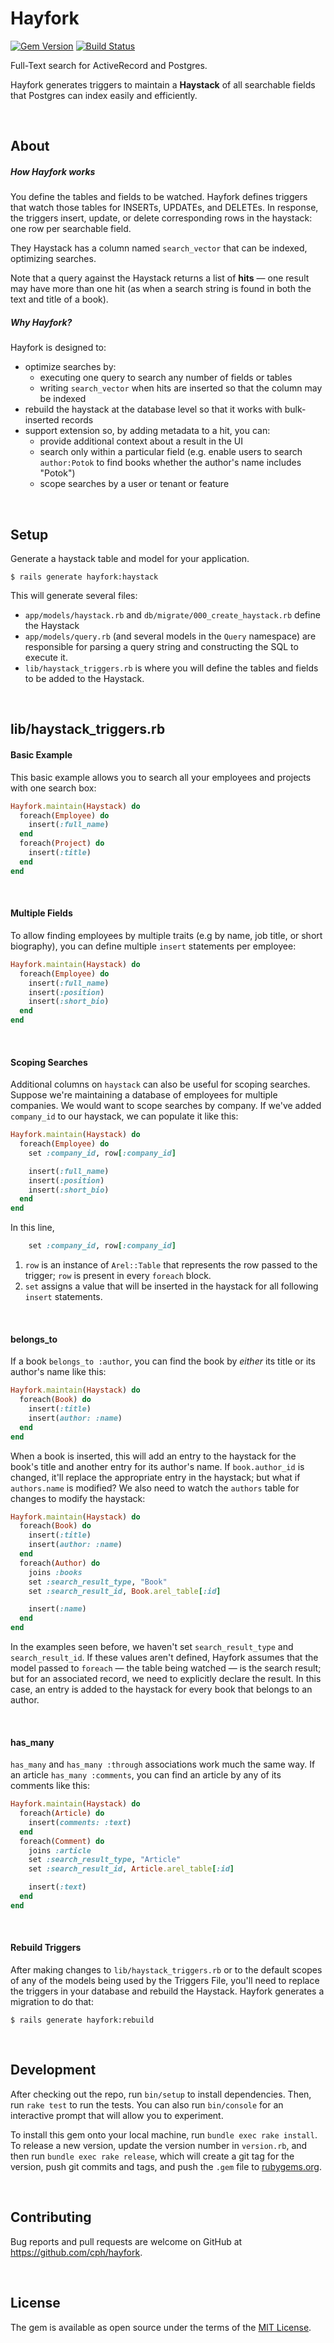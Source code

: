 # Hayfork

[![Gem Version](https://badge.fury.io/rb/hayfork.svg)](https://rubygems.org/gems/hayfork)
[![Build Status](https://travis-ci.org/boblail/hayfork.svg)](https://travis-ci.org/boblail/hayfork)

Full-Text search for ActiveRecord and Postgres.

Hayfork generates triggers to maintain a **Haystack** of all searchable fields that Postgres can index easily and efficiently.



<br/>

## About

##### How Hayfork works

You define the tables and fields to be watched. Hayfork defines triggers that watch those tables for INSERTs, UPDATEs, and DELETEs. In response, the triggers insert, update, or delete corresponding rows in the haystack: one row per searchable field.

They Haystack has a column named `search_vector` that can be indexed, optimizing searches.

Note that a query against the Haystack returns a list of **hits** — one result may have more than one hit (as when a search string is found in both the text and title of a book).


##### Why Hayfork?

Hayfork is designed to:

 - optimize searches by:
    - executing one query to search any number of fields or tables
    - writing `search_vector` when hits are inserted so that the column may be indexed
 - rebuild the haystack at the database level so that it works with bulk-inserted records
 - support extension so, by adding metadata to a hit, you can:
    - provide additional context about a result in the UI
    - search only within a particular field (e.g. enable users to search `author:Potok` to find books whether the author's name includes "Potok")
    - scope searches by a user or tenant or feature


<br/>

## Setup

Generate a haystack table and model for your application.

    $ rails generate hayfork:haystack

This will generate several files:

 - `app/models/haystack.rb` and `db/migrate/000_create_haystack.rb` define the Haystack
 - `app/models/query.rb` (and several models in the `Query` namespace) are responsible for parsing a query string and constructing the SQL to execute it.
 - `lib/haystack_triggers.rb` is where you will define the tables and fields to be added to the Haystack.


<br/>

## lib/haystack_triggers.rb

#### Basic Example

This basic example allows you to search all your employees and projects with one search box:

```ruby
Hayfork.maintain(Haystack) do
  foreach(Employee) do
    insert(:full_name)
  end
  foreach(Project) do
    insert(:title)
  end
end
```

<br/>

#### Multiple Fields

To allow finding employees by multiple traits (e.g by name, job title, or short biography), you can define multiple `insert` statements per employee:

```ruby
Hayfork.maintain(Haystack) do
  foreach(Employee) do
    insert(:full_name)
    insert(:position)
    insert(:short_bio)
  end
end
```

<br/>

#### Scoping Searches

Additional columns on `haystack` can also be useful for scoping searches. Suppose we're maintaining a database of employees for multiple companies. We would want to scope searches by company. If we've added `company_id` to our haystack, we can populate it like this:

```ruby
Hayfork.maintain(Haystack) do
  foreach(Employee) do
    set :company_id, row[:company_id]

    insert(:full_name)
    insert(:position)
    insert(:short_bio)
  end
end
```

In this line,

```ruby
    set :company_id, row[:company_id]
```

1. `row` is an instance of `Arel::Table` that represents the row passed to the trigger; `row` is present in every `foreach` block.
2. `set` assigns a value that will be inserted in the haystack for all following `insert` statements.

<br/>

#### belongs_to

If a book `belongs_to :author`, you can find the book by _either_ its title or its author's name like this:

```ruby
Hayfork.maintain(Haystack) do
  foreach(Book) do
    insert(:title)
    insert(author: :name)
  end
end
```

When a book is inserted, this will add an entry to the haystack for the book's title and another entry for its author's name. If `book.author_id` is changed, it'll replace the appropriate entry in the haystack; but what if `authors.name` is modified? We also need to watch the `authors` table for changes to modify the haystack:

```ruby
Hayfork.maintain(Haystack) do
  foreach(Book) do
    insert(:title)
    insert(author: :name)
  end
  foreach(Author) do
    joins :books
    set :search_result_type, "Book"
    set :search_result_id, Book.arel_table[:id]

    insert(:name)
  end
end
```

In the examples seen before, we haven't set `search_result_type` and `search_result_id`. If these values aren't defined, Hayfork assumes that the model passed to `foreach` — the table being watched — is the search result; but for an associated record, we need to explicitly declare the result. In this case, an entry is added to the haystack for every book that belongs to an author.

<br/>

#### has_many

`has_many` and `has_many :through` associations work much the same way. If an article `has_many :comments`, you can find an article by any of its comments like this:

```ruby
Hayfork.maintain(Haystack) do
  foreach(Article) do
    insert(comments: :text)
  end
  foreach(Comment) do
    joins :article
    set :search_result_type, "Article"
    set :search_result_id, Article.arel_table[:id]

    insert(:text)
  end
end
```

<br/>

#### Rebuild Triggers

After making changes to `lib/haystack_triggers.rb` or to the default scopes of any of the models being used by the Triggers File, you'll need to replace the triggers in your database and rebuild the Haystack. Hayfork generates a migration to do that:

    $ rails generate hayfork:rebuild



<br/>

## Development

After checking out the repo, run `bin/setup` to install dependencies. Then, run `rake test` to run the tests. You can also run `bin/console` for an interactive prompt that will allow you to experiment.

To install this gem onto your local machine, run `bundle exec rake install`. To release a new version, update the version number in `version.rb`, and then run `bundle exec rake release`, which will create a git tag for the version, push git commits and tags, and push the `.gem` file to [rubygems.org](https://rubygems.org).

<br/>

## Contributing

Bug reports and pull requests are welcome on GitHub at https://github.com/cph/hayfork.

<br/>

## License

The gem is available as open source under the terms of the [MIT License](https://opensource.org/licenses/MIT).

